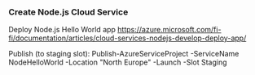 ### Create Node.js Cloud Service
Deploy Node.js Hello World app
https://azure.microsoft.com/fi-fi/documentation/articles/cloud-services-nodejs-develop-deploy-app/

Publish (to staging slot):
Publish-AzureServiceProject -ServiceName NodeHelloWorld -Location "North Europe" -Launch -Slot Staging